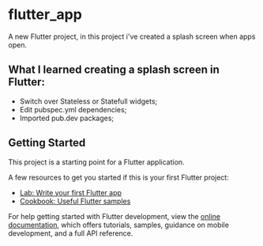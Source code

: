 # flutter_app

A new Flutter project, in this project i've created a splash screen when apps open.

## What I learned creating a splash screen in Flutter:

- Switch over Stateless or Statefull widgets;
- Edit pubspec.yml dependencies;
- Imported pub.dev packages;

## Getting Started

This project is a starting point for a Flutter application.

A few resources to get you started if this is your first Flutter project:

- [Lab: Write your first Flutter app](https://docs.flutter.dev/get-started/codelab)
- [Cookbook: Useful Flutter samples](https://docs.flutter.dev/cookbook)

For help getting started with Flutter development, view the
[online documentation](https://docs.flutter.dev/), which offers tutorials,
samples, guidance on mobile development, and a full API reference.
